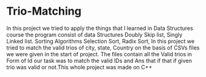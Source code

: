 # Trio-Matching
In this project we tried to apply the things that I learned in Data Structures course 
the program consist of data Structures
Doubly Skip list,
Singly Linked list.
Sorting Algorithms
Selection Sort, 
Radix Sort,
In this project we tried to match the valid trios of city, state, Country on the basis of CSVs files we were given in the start of project. The files contain all the Valid trios in Form of Id our task was to match the valid IDs and Ans that if that if given trio was valid or not.This whole project was made on C++
